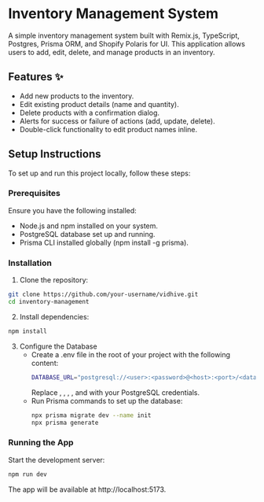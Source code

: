 
# Inventory Management System

A simple inventory management system built with Remix.js, TypeScript, Postgres, Prisma ORM, and Shopify Polaris for UI. This application allows users to add, edit, delete, and manage products in an inventory.


## Features ✨

- Add new products to the inventory.
- Edit existing product details (name and quantity).
- Delete products with a confirmation dialog.
- Alerts for success or failure of actions (add, update, delete).
- Double-click functionality to edit product names inline.
## Setup Instructions
  To set up and run this project locally, follow these steps:
  ### Prerequisites
  Ensure you have the following installed:
  - Node.js and npm installed on your system.
  - PostgreSQL database set up and running.
  - Prisma CLI installed globally (npm install -g prisma).
  ### Installation
  1. Clone the repository:
  ```bash
  git clone https://github.com/your-username/vidhive.git
  cd inventory-management
  ```

  2. Install dependencies:
  ```bash
  npm install  
  ```
  3. Configure the Database
      - Create a .env file in the root of your project with the following content:
        ```bash
        DATABASE_URL="postgresql://<user>:<password>@<host>:<port>/<database>"
        ```
        Replace <user>, <password>, <host>, <port>, and <database> with your PostgreSQL    credentials.
      - Run Prisma commands to set up the database:
        ```bash
        npx prisma migrate dev --name init
        npx prisma generate
        ```
  ### Running the App
  Start the development server:
  ```bash
  npm run dev
  ```
  The app will be available at http://localhost:5173.

